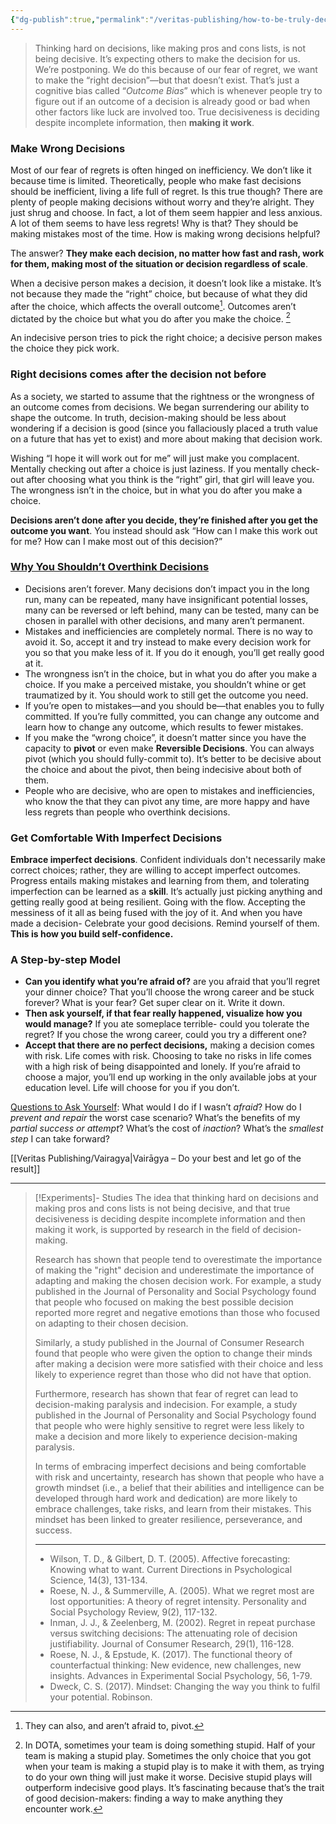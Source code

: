 ```yaml
---
{"dg-publish":true,"permalink":"/veritas-publishing/how-to-be-truly-decisive/"}
---
```


> Thinking hard on decisions, like making pros and cons lists, is not being decisive. It’s expecting others to make the decision for us. We’re postponing. We do this because of our fear of regret, we want to make the “right decision”—but that doesn’t exist. That’s just a cognitive bias called “*Outcome Bias*” which is whenever people try to figure out if an outcome of a decision is already good or bad when other factors like luck are involved too. True decisiveness is deciding despite incomplete information, then **making it work**. 

### Make Wrong Decisions
Most of our fear of regrets is often hinged on inefficiency. We don’t like it because time is limited. Theoretically, people who make fast decisions should be inefficient, living a life full of regret. Is this true though? There are plenty of people making decisions without worry and they’re alright. They just shrug and choose. In fact, a lot of them seem happier and less anxious. A lot of them seems to have less regrets! Why is that? They should be making mistakes most of the time. How is making wrong decisions helpful? 

The answer? **They make each decision, no matter how fast and rash, work for them, making most of the situation or decision regardless of scale**.  

When a decisive person makes a decision, it doesn’t look like a mistake. It’s not because they made the “right” choice, but because of what they did after the choice, which affects the overall outcome[^1]. Outcomes aren’t dictated by the choice but what you do after you make the choice. [^2]

An indecisive person tries to pick the right choice; a decisive person makes the choice they pick work.

### Right decisions comes after the decision not before
As a society, we started to assume that the rightness or the wrongness of an outcome comes from decisions. We began surrendering our ability to shape the outcome. In truth, decision-making should be less about wondering if a decision is good (since you fallaciously placed a truth value on a future that has yet to exist) and more about making that decision work.

Wishing “I hope it will work out for me” will just make you complacent. Mentally checking out after a choice is just laziness. If you mentally check-out after choosing what you think is the “right” girl, that girl will leave you. The wrongness isn’t in the choice, but in what you do after you make a choice.

**Decisions aren’t done after you decide, they’re finished after you get the outcome you want**. You instead should ask “How can I make this work out for me? How can I make most out of this decision?”

### <u>Why You Shouldn’t Overthink Decisions</u>
- Decisions aren’t forever. Many decisions don’t impact you in the long run, many can be repeated, many have insignificant potential losses, many can be reversed or left behind, many can be tested, many can be chosen in parallel with other decisions, and many aren’t permanent.
- Mistakes and inefficiencies are completely normal. There is no way to avoid it. So, accept it and try instead to make every decision work for you so that you make less of it. If you do it enough, you’ll get really good at it.
- The wrongness isn’t in the choice, but in what you do after you make a choice. If you make a perceived mistake, you shouldn’t whine or get traumatized by it. You should work to still get the outcome you need. 
- If you’re open to mistakes—and you should be—that enables you to fully committed. If you’re fully committed, you can change any outcome and learn how to change any outcome, which results to fewer mistakes. 
- If you make the “wrong choice”, it doesn’t matter since you have the capacity to **pivot** or even make **Reversible Decisions**. You can always pivot (which you should fully-commit to). It’s better to be decisive about the choice and about the pivot, then being indecisive about both of them. 
- People who are decisive, who are open to mistakes and inefficiencies, who know the that they can pivot any time, are more happy and have less regrets than people who overthink decisions.

### Get Comfortable With Imperfect Decisions
**Embrace imperfect decisions**. Confident individuals don't necessarily make correct choices; rather, they are willing to accept imperfect outcomes. Progress entails making mistakes and learning from them, and tolerating imperfection can be learned as a **skill**. It’s actually just picking anything and getting really good at being resilient. Going with the flow. Accepting the messiness of it all as being fused with the joy of it. And when you have made a decision- Celebrate your good decisions. Remind yourself of them. **This is how you build self-confidence.**

### A Step-by-step Model
-   **Can you identify what you’re afraid of?** are you afraid that you’ll regret your dinner choice? That you’ll choose the wrong career and be stuck forever? What is your fear? Get super clear on it. Write it down. 
-   **Then ask yourself, if that fear really happened, visualize how you would manage?** If you ate someplace terrible- could you tolerate the regret? If you chose the wrong career, could you try a different one?
-   **Accept that there are no perfect decisions,** making a decision comes with risk. Life comes with risk. Choosing to take no risks in life comes with a high risk of being disappointed and lonely. If you’re afraid to choose a major, you’ll end up working in the only available jobs at your education level. Life will choose for you if you don’t.

<u>Questions to Ask Yourself</u>: What would I do if I wasn’t *afraid*? How do I *prevent and repair* the worst case scenario? What’s the benefits of my *partial success or attempt*? What’s the cost of *inaction*? What’s the *smallest step* I can take forward? 

[[Veritas Publishing/Vairagya\|Vairāgya – Do your best and let go of the result]] 

___

> [!Experiments]- Studies
> The idea that thinking hard on decisions and making pros and cons lists is not being decisive, and that true decisiveness is deciding despite incomplete information and then making it work, is supported by research in the field of decision-making.
> 
> Research has shown that people tend to overestimate the importance of making the "right" decision and underestimate the importance of adapting and making the chosen decision work. For example, a study published in the Journal of Personality and Social Psychology found that people who focused on making the best possible decision reported more regret and negative emotions than those who focused on adapting to their chosen decision.
> 
> Similarly, a study published in the Journal of Consumer Research found that people who were given the option to change their minds after making a decision were more satisfied with their choice and less likely to experience regret than those who did not have that option.
> 
> Furthermore, research has shown that fear of regret can lead to decision-making paralysis and indecision. For example, a study published in the Journal of Personality and Social Psychology found that people who were highly sensitive to regret were less likely to make a decision and more likely to experience decision-making paralysis.
> 
> In terms of embracing imperfect decisions and being comfortable with risk and uncertainty, research has shown that people who have a growth mindset (i.e., a belief that their abilities and intelligence can be developed through hard work and dedication) are more likely to embrace challenges, take risks, and learn from their mistakes. This mindset has been linked to greater resilience, perseverance, and success.
> ___
> -   Wilson, T. D., & Gilbert, D. T. (2005). Affective forecasting: Knowing what to want. Current Directions in Psychological Science, 14(3), 131-134.
> -   Roese, N. J., & Summerville, A. (2005). What we regret most are lost opportunities: A theory of regret intensity. Personality and Social Psychology Review, 9(2), 117-132.
> -   Inman, J. J., & Zeelenberg, M. (2002). Regret in repeat purchase versus switching decisions: The attenuating role of decision justifiability. Journal of Consumer Research, 29(1), 116-128.
> -   Roese, N. J., & Epstude, K. (2017). The functional theory of counterfactual thinking: New evidence, new challenges, new insights. Advances in Experimental Social Psychology, 56, 1-79.
> -   Dweck, C. S. (2017). Mindset: Changing the way you think to fulfil your potential. Robinson.

[^1]: They can also, and aren’t afraid to, pivot.
[^2]: In DOTA, sometimes your team is doing something stupid. Half of your team is making a stupid play. Sometimes the only choice that you got when your team is making a stupid play is to make it with them, as trying to do your own thing will just make it worse. Decisive stupid plays will outperform indecisive good plays. It’s fascinating because that’s the trait of good decision-makers: finding a way to make anything they encounter work.
